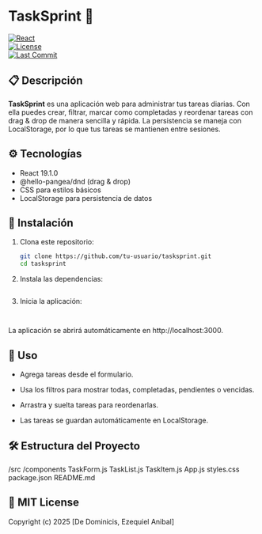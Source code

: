 # TaskSprint 🚀

[![React](https://img.shields.io/badge/react-19.1.0-blue?logo=react&style=flat-square)](https://reactjs.org/)  
[![License](https://img.shields.io/github/license/tu-usuario/tasksprint?style=flat-square)](LICENSE)  
[![Last Commit](https://img.shields.io/github/last-commit/tu-usuario/tasksprint?style=flat-square)](https://github.com/tu-usuario/tasksprint/commits/main)  

## 📋 Descripción

**TaskSprint** es una aplicación web para administrar tus tareas diarias. Con ella puedes crear, filtrar, marcar como completadas y reordenar tareas con drag & drop de manera sencilla y rápida. La persistencia se maneja con LocalStorage, por lo que tus tareas se mantienen entre sesiones.

## ⚙️ Tecnologías

- React 19.1.0
- @hello-pangea/dnd (drag & drop)
- CSS para estilos básicos
- LocalStorage para persistencia de datos

## 🚀 Instalación

1. Clona este repositorio:
   ```bash
   git clone https://github.com/tu-usuario/tasksprint.git
   cd tasksprint

2. Instala las dependencias:

    ```npm install

3. Inicia la aplicación:
    ```npm start


La aplicación se abrirá automáticamente en http://localhost:3000.

## 🎯 Uso

* Agrega tareas desde el formulario.

* Usa los filtros para mostrar todas, completadas, pendientes o vencidas.

* Arrastra y suelta tareas para reordenarlas.

* Las tareas se guardan automáticamente en LocalStorage.

## 🛠️ Estructura del Proyecto

/src
  /components
    TaskForm.js
    TaskList.js
    TaskItem.js
  App.js
  styles.css
package.json
README.md

## 📃 MIT License

Copyright (c) 2025 [De Dominicis, Ezequiel Anibal]